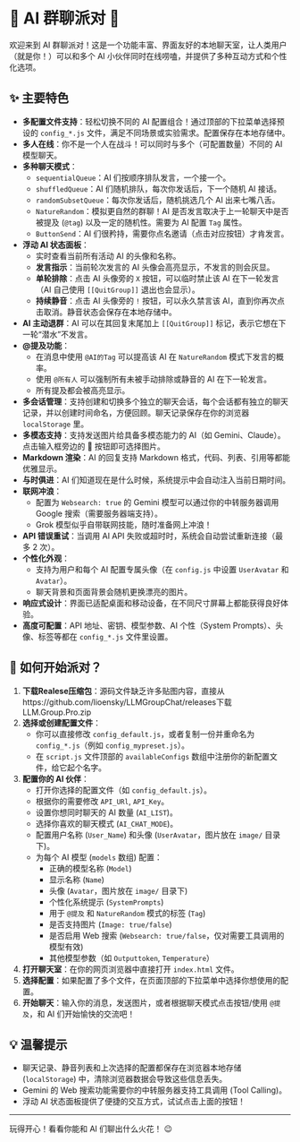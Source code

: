 # 🤖 AI 群聊派对 🎉

欢迎来到 AI 群聊派对！这是一个功能丰富、界面友好的本地聊天室，让人类用户（就是你！）可以和多个 AI 小伙伴同时在线唠嗑，并提供了多种互动方式和个性化选项。

## ✨ 主要特色

*   **多配置文件支持**：轻松切换不同的 AI 配置组合！通过顶部的下拉菜单选择预设的 `config_*.js` 文件，满足不同场景或实验需求。配置保存在本地存储中。
*   **多人在线**：你不是一个人在战斗！可以同时与多个（可配置数量）不同的 AI 模型聊天。
*   **多种聊天模式**：
    *   `sequentialQueue`：AI 们按顺序排队发言，一个接一个。
    *   `shuffledQueue`：AI 们随机排队，每次你发话后，下一个随机 AI 接话。
    *   `randomSubsetQueue`：每次你发话后，随机挑选几个 AI 出来七嘴八舌。
    *   `NatureRandom`：模拟更自然的群聊！AI 是否发言取决于上一轮聊天中是否被提及 (`@tag`) 以及一定的随机性。需要为 AI 配置 `Tag` 属性。
    *   `ButtonSend`：AI 们很矜持，需要你点名邀请（点击对应按钮）才肯发言。
*   **浮动 AI 状态面板**：
    *   实时查看当前所有活动 AI 的头像和名称。
    *   **发言指示**：当前轮次发言的 AI 头像会高亮显示，不发言的则会灰显。
    *   **单轮排除**：点击 AI 头像旁的 `X` 按钮，可以临时禁止该 AI 在下一轮发言（AI 自己使用 `[[QuitGroup]]` 退出也会显示）。
    *   **持续静音**：点击 AI 头像旁的 `!` 按钮，可以永久禁言该 AI，直到你再次点击取消。静音状态会保存在本地存储中。
*   **AI 主动退群**：AI 可以在其回复末尾加上 `[[QuitGroup]]` 标记，表示它想在下一轮“潜水”不发言。
*   **@提及功能**：
    *   在消息中使用 `@AI的Tag` 可以提高该 AI 在 `NatureRandom` 模式下发言的概率。
    *   使用 `@所有人` 可以强制所有未被手动排除或静音的 AI 在下一轮发言。
    *   所有提及都会被高亮显示。
*   **多会话管理**：支持创建和切换多个独立的聊天会话，每个会话都有独立的聊天记录，并以创建时间命名，方便回顾。聊天记录保存在你的浏览器 `localStorage` 里。
*   **多模态支持**：支持发送图片给具备多模态能力的 AI（如 Gemini、Claude）。点击输入框旁边的 📎 按钮即可选择图片。
*   **Markdown 渲染**：AI 的回复支持 Markdown 格式，代码、列表、引用等都能优雅显示。
*   **与时俱进**：AI 们知道现在是什么时候，系统提示中会自动注入当前日期时间。
*   **联网冲浪**：
    *   配置为 `Websearch: true` 的 Gemini 模型可以通过你的中转服务器调用 Google 搜索（需要服务器端支持）。
    *   Grok 模型似乎自带联网技能，随时准备网上冲浪！
*   **API 错误重试**：当调用 AI API 失败或超时时，系统会自动尝试重新连接（最多 2 次）。
*   **个性化外观**：
    *   支持为用户和每个 AI 配置专属头像（在 `config.js` 中设置 `UserAvatar` 和 `Avatar`）。
    *   聊天背景和页面背景会随机更换漂亮的图片。
*   **响应式设计**：界面已适配桌面和移动设备，在不同尺寸屏幕上都能获得良好体验。
*   **高度可配置**：API 地址、密钥、模型参数、AI 个性（System Prompts）、头像、标签等都在 `config_*.js` 文件里设置。

## 🚀 如何开始派对？
1.  **下载Realese压缩包**：源码文件缺乏许多贴图内容，直接从https://github.com/lioensky/LLMGroupChat/releases下载LLM.Group.Pro.zip
2.  **选择或创建配置文件**：
    *   你可以直接修改 `config_default.js`，或者复制一份并重命名为 `config_*.js`（例如 `config_mypreset.js`）。
    *   在 `script.js` 文件顶部的 `availableConfigs` 数组中注册你的新配置文件，给它起个名字。
3.  **配置你的 AI 伙伴**：
    *   打开你选择的配置文件（如 `config_default.js`）。
    *   根据你的需要修改 `API_URl`, `API_Key`。
    *   设置你想同时聊天的 AI 数量 (`AI_LIST`)。
    *   选择你喜欢的聊天模式 (`AI_CHAT_MODE`)。
    *   配置用户名称 (`User_Name`) 和头像 (`UserAvatar`，图片放在 `image/` 目录下)。
    *   为每个 AI 模型 (`models` 数组) 配置：
        *   正确的模型名称 (`Model`)
        *   显示名称 (`Name`)
        *   头像 (`Avatar`，图片放在 `image/` 目录下)
        *   个性化系统提示 (`SystemPrompts`)
        *   用于 `@提及` 和 `NatureRandom` 模式的标签 (`Tag`)
        *   是否支持图片 (`Image: true/false`)
        *   是否启用 Web 搜索 (`Websearch: true/false`，仅对需要工具调用的模型有效)
        *   其他模型参数（如 `Outputtoken`, `Temperature`）
4.  **打开聊天室**：在你的网页浏览器中直接打开 `index.html` 文件。
5.  **选择配置**：如果配置了多个文件，在页面顶部的下拉菜单中选择你想使用的配置。
6.  **开始聊天**：输入你的消息，发送图片，或者根据聊天模式点击按钮/使用 `@提及`，和 AI 们开始愉快的交流吧！

## 💡 温馨提示

*   聊天记录、静音列表和上次选择的配置都保存在浏览器本地存储 (`localStorage`) 中，清除浏览器数据会导致这些信息丢失。
*   Gemini 的 Web 搜索功能需要你的中转服务器支持工具调用 (Tool Calling)。
*   浮动 AI 状态面板提供了便捷的交互方式，试试点击上面的按钮！

---

玩得开心！看看你能和 AI 们聊出什么火花！ 😉
